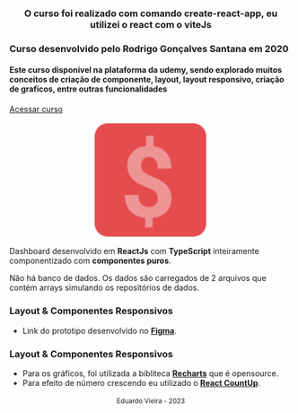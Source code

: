 <div align="center" >
    <h3>O curso foi realizado com comando create-react-app, eu utilizei o react com o viteJs</h3>
</div>

<div align="left" >
    <h3>Curso desenvolvido pelo Rodrigo Gonçalves Santana em 2020</h3>
</div>

<div align="left" >
    <h4>Este curso disponível na plataforma da udemy, sendo explorado muitos conceitos de criação de componente, layout, layout responsivo, criação de graficos, entre outras funcionalidades</h4>
</div>

<div align="left" >
    <a href="https://www.udemy.com/course/react-e-typescript/">Acessar curso</a>
</div>



<br>

<div align="center" >
  <img src="./public/assets/logo.svg" width="200">
</div>


Dashboard desenvolvido em **ReactJs** com **TypeScript** inteiramente componentizado com **componentes puros**.


Não há banco de dados. Os dados são carregados de 2 arquivos que contém arrays simulando os repositórios de dados.

### Layout & Componentes Responsivos

- Link do prototipo desenvolvido no [**Figma**](https://www.figma.com/file/nOGmUkhcINJt6nd57R4ENu/Untitled?node-id=0%3A1).

### Layout & Componentes Responsivos

- Para os gráficos, foi utilizada a bibliteca [**Recharts**](http://recharts.org/en-US) que é opensource.
- Para efeito de número crescendo eu utilizado o [**React CountUp**](https://www.npmjs.com/package/react-countup).


<div align="center">
  <small>Eduardo Vieira - 2023</small>
</div>
